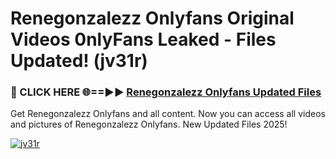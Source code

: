 # Renegonzalezz Onlyfans Original Videos 0nlyFans Leaked - Files Updated! (jv31r)

<h3>🔴 CLICK HERE 🌐==►► <a href="https://tinyurl.com/2m67pmp6" rel="nofollow">Renegonzalezz Onlyfans Updated Files</a></h3>

Get Renegonzalezz Onlyfans and all content. Now you can access all videos and pictures of Renegonzalezz Onlyfans. New Updated Files 2025!

[![jv31r](https://i.imgur.com/H4QAA4z.gif)](https://tinyurl.com/2m67pmp6)